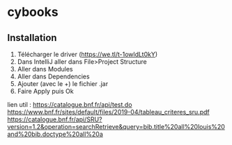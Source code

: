 # cybooks

## Installation

1. Télécharger le driver (https://we.tl/t-1owldLt0kY)
2. Dans IntelliJ aller dans File>Project Structure
3. Aller dans Modules
4. Aller dans Dependencies
5. Ajouter (avec le +) le fichier .jar
6. Faire Apply puis Ok



lien util :
https://catalogue.bnf.fr/api/test.do
https://www.bnf.fr/sites/default/files/2019-04/tableau_criteres_sru.pdf
https://catalogue.bnf.fr/api/SRU?version=1.2&operation=searchRetrieve&query=bib.title%20all%20louis%20and%20bib.doctype%20all%20a